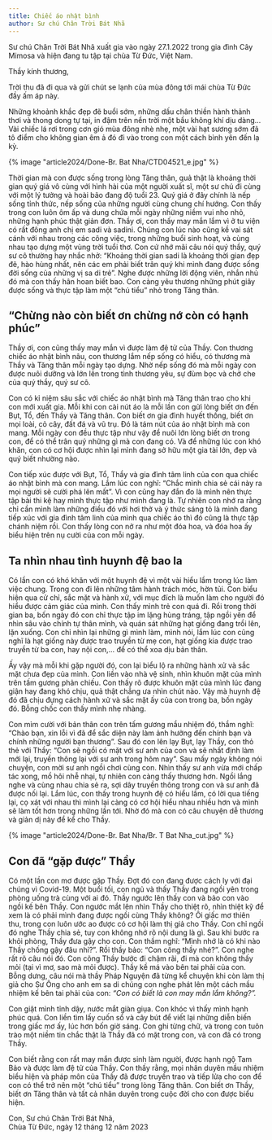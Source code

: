 ```yaml
---
title: Chiếc áo nhật bình
author: Sư chú Chân Trời Bát Nhã
---
```


<div class="editors-preface"><p>Sư chú Chân Trời Bát Nhã xuất gia vào ngày 27.1.2022 trong gia đình Cây Mimosa và hiện đang tu tập tại chùa Từ Đức, Việt Nam.</p></div>

Thầy kính thương,

Trời thu đã đi qua và gửi chút se lạnh của mùa đông tới mái chùa Từ Đức đầy ấm áp này.

Những khoảnh khắc đẹp đẽ buổi sớm, những dấu chân thiền hành thảnh thơi và thong dong tự tại, in đậm trên nền trời một bầu không khí dịu dàng… Vài chiếc lá rơi trong cơn gió mùa đông nhè nhẹ, một vài hạt sương sớm đã tô điểm cho không gian êm ả đó đi vào trong con một cách bình yên đến lạ kỳ.

{% image "article2024/Done-Br. Bat Nha/CTD04521_e.jpg" %}

Thời gian mà con được sống trong lòng Tăng thân, quả thật là khoảng thời gian quý giá vô cùng với hình hài của một người xuất sĩ, một sư chú đi cùng với một lý tưởng và hoài bão đang độ tuổi 23. Quý giá ở đây chính là nếp sống tỉnh thức, nếp sống của những người cùng chung chí hướng. Con thấy trong con luôn ôm ấp và dung chứa mỗi ngày những niềm vui nho nhỏ, những hạnh phúc thật giản đơn. Thầy ơi, con thấy may mắn lắm vì ở tu viện có rất đông anh chị em sadi và sadini. Chúng con lúc nào cũng kề vai sát cánh với nhau trong các công việc, trong những buổi sinh hoạt, và cùng nhau tạo dựng một vùng trời tuổi thơ. Con cứ nhớ mãi câu nói quý thầy, quý sư cô thường hay nhắc nhở: “Khoảng thời gian sadi là khoảng thời gian đẹp đẽ, hào hùng nhất, nên các em phải biết trân quý khi mình đang được sống đời sống của những vị sa di trẻ”. Nghe được những lời động viên, nhắn nhủ đó mà con thấy hân hoan biết bao. Con càng yêu thương những phút giây được sống và thực tập làm một “chú tiểu” nhỏ trong Tăng thân.

## “Chừng nào còn biết ơn chừng nớ còn có hạnh phúc”

Thầy ơi, con cũng thấy may mắn vì được làm đệ tử của Thầy. Con thương chiếc áo nhật bình nâu, con thương lắm nếp sống có hiểu, có thương mà Thầy và Tăng thân mỗi ngày tạo dựng. Nhờ nếp sống đó mà mỗi ngày con được nuôi dưỡng và lớn lên trong tình thương yêu, sự đùm bọc và chở che của quý thầy, quý sư cô.

Con có kỉ niệm sâu sắc với chiếc áo nhật bình mà Tăng thân trao cho khi con mới xuất gia. Mỗi khi con cài nút áo là mỗi lần con gửi lòng biết ơn đến Bụt, Tổ, đến Thầy và Tăng thân. Con biết ơn gia đình huyết thống, biết ơn mọi loài, cỏ cây, đất đá và vũ trụ. Đó là tám nút của áo nhật bình mà con mang. Mỗi ngày con đều thực tập như vậy để nuôi lớn lòng biết ơn trong con, để có thể trân quý những gì mà con đang có. Và để những lúc con khó khăn, con có cơ hội được nhìn lại mình đang sở hữu một gia tài lớn, đẹp và quý biết nhường nào.

Con tiếp xúc được với Bụt, Tổ, Thầy và gia đình tâm linh của con qua chiếc áo nhật bình mà con mang. Lắm lúc con nghĩ: “Chắc mình chia sẻ cái này ra mọi người sẽ cười phá lên mất”. Vì con cũng hay đắn đo là mình nên thực tập bài thi kệ hay mình thực tập như mình đang là. Tự nhiên con nhớ ra rằng chỉ cần mình làm những điều đó với hơi thở và ý thức sáng tỏ là mình đang tiếp xúc với gia đình tâm linh của mình qua chiếc áo thì đó cũng là thực tập chánh niệm rồi. Con thấy lòng con nở ra như một đóa hoa, và đóa hoa ấy biểu hiện trên nụ cười của con mỗi ngày.

## Ta nhìn nhau tình huynh đệ bao la

Có lần con có khó khăn với một huynh đệ vì một vài hiểu lầm trong lúc làm việc chung. Trong con đi lên những tâm hành trách móc, hờn tủi. Con biểu hiện qua cử chỉ, sắc mặt và hành xử, với mục đích là muốn làm cho người đó hiểu được cảm giác của mình. Con thấy mình trẻ con quá đi. Rồi trong thời gian ba, bốn ngày đó con chỉ thực tập im lặng hùng tráng, tập ngồi yên để nhìn sâu vào chính tự thân mình, và quán sát những hạt giống đang trồi lên, lặn xuống. Con chỉ nhìn lại những gì mình làm, mình nói, lắm lúc con cũng nghĩ là hạt giống này được trao truyền từ mẹ con, hạt giống kia được trao truyền từ ba con, hay nội con,… để có thể xoa dịu bản thân.

Ấy vậy mà mỗi khi gặp người đó, con lại biểu lộ ra những hành xử và sắc mặt chưa đẹp của mình. Con liền vào nhà vệ sinh, nhìn khuôn mặt của mình trên tấm gương phản chiếu. Con thấy rõ được khuôn mặt của mình lúc đang giận hay đang khó chịu, quả thật chẳng ưa nhìn chút nào. Vậy mà huynh đệ đó đã chịu đựng cách hành xử và sắc mặt ấy của con trong ba, bốn ngày đó. Bỗng chốc con thấy mình nhẹ nhàng.

<!-- 
{% image "article2024/Done-Br. Bat Nha/CTD04445.jpg" %} -->

Con mỉm cười với bản thân con trên tấm gương mầu nhiệm đó, thầm nghĩ: “Chào bạn, xin lỗi vì đã để sắc diện này làm ảnh hưởng đến chính bạn và chính những người bạn thương”. Sau đó con lên lạy Bụt, lạy Thầy, con thỏ thẻ với Thầy: “Con sẽ ngồi có mặt với sư anh của con và sẽ nhất định làm mới lại, truyền thông lại với sư anh trong hôm nay”. Sau mấy ngày không nói chuyện, con mời sư anh ngồi chơi cùng con. Nhìn thấy sư anh vừa mới chấp tác xong, mồ hôi nhễ nhại, tự nhiên con càng thấy thương hơn. Ngồi lắng nghe và cùng nhau chia sẻ ra, sợi dây truyền thông trong con và sư anh đã được nối lại. Lắm lúc, con thấy trong huynh đệ có hiểu lầm, có lời qua tiếng lại, cọ xát với nhau thì mình lại càng có cơ hội hiểu nhau nhiều hơn và mình sẽ làm tốt hơn trong những lần tới. Nhờ đó mà con có câu chuyện dễ thương và giản dị này để kể cho Thầy.

{% image "article2024/Done-Br. Bat Nha/Br. T Bat Nha_cut.jpg" %}

## Con đã “gặp được” Thầy

Có một lần con mơ được gặp Thầy. Đợt đó con đang được cách ly với đại chúng vì Covid-19. Một buổi tối, con ngủ và thấy Thầy đang ngồi yên trong phòng uống trà cùng với ai đó. Thầy ngước lên thấy con và bảo con vào ngồi kế bên Thầy. Con ngước mắt lên nhìn Thầy cho thiệt rõ, nhìn thiệt kỹ để xem là có phải mình đang được ngồi cùng Thầy không? Ôi giấc mơ thiên thu, trong con luôn ước ao được có cơ hội làm thị giả cho Thầy. Con chỉ ngồi đó nghe Thầy chia sẻ, tuy con không nhớ rõ nội dung là gì. Sau khi bước ra khỏi phòng, Thầy đưa gậy cho con. Con thầm nghĩ: “Mình nhớ là có khi nào Thầy chống gậy đâu nhỉ?”. Rồi thầy bảo: “Con cõng thầy nhé?”. Con nghe rất rõ câu nói đó. Con cõng Thầy bước đi chậm rãi, đi mà con không thấy mỏi (tại vì mơ, sao mà mỏi được). Thầy kề má vào bên tai phải của con. Bỗng dưng, câu nói mà thầy Pháp Nguyện đã từng kể chuyện khi còn làm thị giả cho Sư Ông cho anh em sa di chúng con nghe phát lên một cách mầu nhiệm kế bên tai phải của con: *“Con có biết là con may mắn lắm không?”.*

Con giật mình tỉnh dậy, nước mắt giàn giụa. Con khóc vì thấy mình hạnh phúc quá. Con liền tìm lấy cuốn sổ và cây bút để viết lại những diễn biến trong giấc mơ ấy, lúc hơn bốn giờ sáng. Con ghi từng chữ, và trong con tuôn trào một niềm tin chắc thật là Thầy đã có mặt trong con, và con đã có trong Thầy.

Con biết rằng con rất may mắn được sinh làm người, được hạnh ngộ Tam Bảo và được làm đệ tử của Thầy. Con thấy rằng, mọi nhân duyên mầu nhiệm biểu hiện và pháp môn của Thầy đã được truyền trao và tiếp lửa cho con để con có thể trở nên một “chú tiểu” trong lòng Tăng thân. Con biết ơn Thầy, biết ơn Tăng thân và tất cả nhân duyên trong cuộc đời cho con được biểu hiện.


<p class="signoff"><span class="signoff-lvl-1">Con, Sư chú Chân Trời Bát Nhã,</span><br/>
<span class="signoff-lvl-2">Chùa Từ Đức, ngày 12 tháng 12 năm 2023</span></p>
